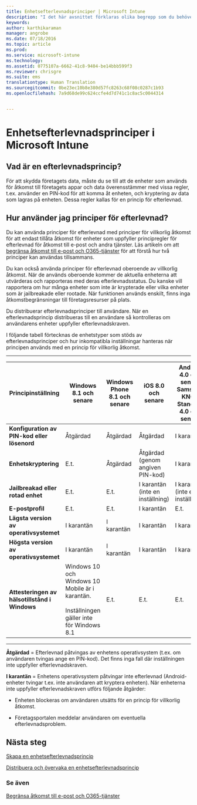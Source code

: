 ```yaml
---
title: Enhetsefterlevnadsprinciper | Microsoft Intune
description: "I det här avsnittet förklaras olika begrepp som du behöver känna till för att förstå vad enhetsefterlevnadsprinciper är och hur de fungerar."
keywords: 
author: karthikaraman
manager: angrobe
ms.date: 07/18/2016
ms.topic: article
ms.prod: 
ms.service: microsoft-intune
ms.technology: 
ms.assetid: 0775107a-6662-41c8-9404-be14bbb599f3
ms.reviewer: chrisgre
ms.suite: ems
translationtype: Human Translation
ms.sourcegitcommit: 0be23ec10b8e380d57fc8263c68f08c0287c1b93
ms.openlocfilehash: 7a9d68de99c624ccfe4d7d741c1c8ac5c0044314


---
```


# Enhetsefterlevnadsprinciper i Microsoft Intune
## Vad är en efterlevnadsprincip?
För att skydda företagets data, måste du se till att de enheter som används för åtkomst till företagets appar och data överensstämmer med vissa regler, t.ex. använder en PIN-kod för att komma åt enheten, och kryptering av data som lagras på enheten. Dessa regler kallas för en princip för efterlevnad.

## Hur använder jag principer för efterlevnad?
Du kan använda principer för efterlevnad med principer för villkorlig åtkomst för att endast tillåta åtkomst för enheter som uppfyller principregler för efterlevnad för åtkomst till e-post och andra tjänster. Läs artikeln om att [begränsa åtkomst till e-post och O365-tjänster](restrict-access-to-email-and-o365-services-with-microsoft-intune.md) för att förstå hur två principer kan användas tillsammans.

Du kan också använda principer för efterlevnad oberoende av villkorlig åtkomst. När de används oberoende kommer de aktuella enheterna att utvärderas och rapporteras med deras efterlevnadsstatus. Du kanske vill rapportera om hur många enheter som inte är krypterade eller vilka enheter som är jailbreakade eller rootade. När funktionen används enskilt, finns inga åtkomstbegränsningar till företagsresurser på plats.

Du distribuerar efterlevnadsprinciper till användare. När en efterlevnadsprincip distribueras till en användare så kontrolleras om användarens enheter uppfyller efterlevnadskraven.

I följande tabell förtecknas de enhetstyper som stöds av efterlevnadsprinciper och hur inkompatibla inställningar hanteras när principen används med en princip för villkorlig åtkomst.

-----------------------------

|Principinställning| Windows 8.1 och senare| Windows Phone 8.1 och senare| iOS 8.0 och senare|Android 4.0 och senare<br/>Samsung KNOX Standard 4.0 och senare|
|-----|----|----|----|----|
|**Konfiguration av PIN-kod eller lösenord** |Åtgärdad|Åtgärdad|Åtgärdad|I karantän|
|**Enhetskryptering**|E.t.|Åtgärdad|Åtgärdad (genom angiven PIN-kod)|I karantän|
|**Jailbreakad eller rotad enhet**|E.t.|E.t.|I karantän (inte en inställning)|I karantän (inte en inställning)|
|**E-postprofil**|E.t.|E.t.|I karantän|E.t.|
|**Lägsta version av operativsystemet**|I karantän|I karantän|I karantän|I karantän|
|**Högsta version av operativsystemet**|I karantän| I karantän| I karantän| I karantän|
|**Attesteringen av hälsotillstånd i Windows**|Windows 10 och Windows 10 Mobile är i karantän.<br /><br />Inställningen gäller inte för Windows 8.1|E.t.|E.t.|E.t.|

------------------------------

**Åtgärdad** = Efterlevnad påtvingas av enhetens operativsystem (t.ex. om användaren tvingas ange en PIN-kod).  Det finns inga fall där inställningen inte uppfyller efterlevnadskraven.

**I karantän** = Enhetens operativsystem påtvingar inte efterlevnad (Android-enheter tvingar t.ex. inte användaren att kryptera enheten). När enheterna inte uppfyller efterlevnadskraven utförs följande åtgärder:

-   Enheten blockeras om användaren utsätts för en princip för villkorlig åtkomst.

-   Företagsportalen meddelar användaren om eventuella efterlevnadsproblem.

## Nästa steg
[Skapa en enhetsefterlevnadsprincip](create-a-device-compliance-policy-in-microsoft-intune.md)

[Distribuera och övervaka en enhetsefterlevnadsprincip](deploy-and-monitor-a-device-compliance-policy-in-microsoft-intune.md)

### Se även
[Begränsa åtkomst till e-post och O365-tjänster](restrict-access-to-email-and-o365-services-with-microsoft-intune.md)



<!--HONumber=Sep16_HO2-->


